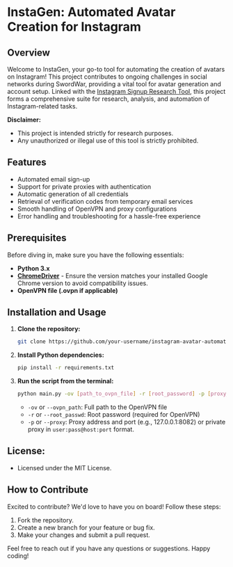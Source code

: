 # InstaGen: Automated Avatar Creation for Instagram

## Overview

Welcome to InstaGen, your go-to tool for automating the creation of avatars on Instagram! This project contributes to ongoing challenges in social networks during SwordWar, providing a vital tool for avatar generation and account setup. Linked with the [Instagram Signup Research Tool](https://github.com/0-mb97/Instagram_signup_research_tool.git), this project forms a comprehensive suite for research, analysis, and automation of Instagram-related tasks.

**Disclaimer:**
- This project is intended strictly for research purposes.
- Any unauthorized or illegal use of this tool is strictly prohibited.


## Features

- Automated email sign-up
- Support for private proxies with authentication
- Automatic generation of all credentials
- Retrieval of verification codes from temporary email services
- Smooth handling of OpenVPN and proxy configurations
- Error handling and troubleshooting for a hassle-free experience

## Prerequisites

Before diving in, make sure you have the following essentials:


- **Python 3.x**
- [**ChromeDriver**](https://chromedriver.chromium.org/downloads) - Ensure the version matches your installed Google Chrome version to avoid compatibility issues.
- **OpenVPN file (.ovpn if applicable)**

## Installation and Usage

1. **Clone the repository:**

    ```bash
    git clone https://github.com/your-username/instagram-avatar-automation.git
    ```

2. **Install Python dependencies:**

    ```bash
    pip install -r requirements.txt
    ```

3. **Run the script from the terminal:**

    ```bash
    python main.py -ov [path_to_ovpn_file] -r [root_password] -p [proxy_address]
    ```

    - `-ov` or `--ovpn_path`: Full path to the OpenVPN file
    - `-r` or `--root_passwd`: Root password (required for OpenVPN)
    - `-p` or `--proxy`: Proxy address and port (e.g., 127.0.0.1:8082) or private proxy in `user:pass@host:port` format.
## License:
   - Licensed under the MIT License.
   


## How to Contribute

Excited to contribute? We'd love to have you on board! Follow these steps:


1. Fork the repository.
2. Create a new branch for your feature or bug fix.
3. Make your changes and submit a pull request.

Feel free to reach out if you have any questions or suggestions. Happy coding!

